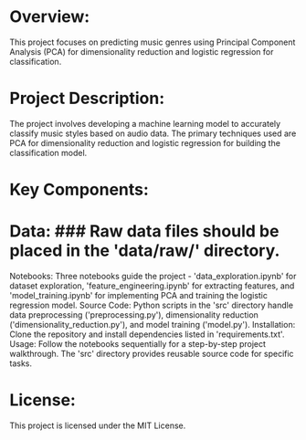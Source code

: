 # Overview:
This project focuses on predicting music genres using Principal Component Analysis (PCA) for dimensionality reduction and logistic regression for classification.

# Project Description:
The project involves developing a machine learning model to accurately classify music styles based on audio data. The primary techniques used are PCA for dimensionality reduction and logistic regression for building the classification model.

# Key Components:

# Data: ### Raw data files should be placed in the 'data/raw/' directory.
Notebooks: Three notebooks guide the project - 'data_exploration.ipynb' for dataset exploration, 'feature_engineering.ipynb' for extracting features, and 'model_training.ipynb' for implementing PCA and training the logistic regression model.
Source Code: Python scripts in the 'src' directory handle data preprocessing ('preprocessing.py'), dimensionality reduction ('dimensionality_reduction.py'), and model training ('model.py').
Installation: Clone the repository and install dependencies listed in 'requirements.txt'.
Usage:
Follow the notebooks sequentially for a step-by-step project walkthrough. The 'src' directory provides reusable source code for specific tasks.

# License:
This project is licensed under the MIT License.

